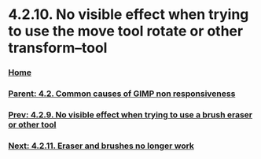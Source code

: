 # 4.2.10. No visible effect when trying to use the move tool rotate or other transform–tool

### [Home](./00-home.md)
### [Parent: 4.2. Common causes of GIMP non responsiveness](./04-02-00-common-causes-of-gimp-non-responsiveness.md)
### [Prev: 4.2.9. No visible effect when trying to use a brush eraser or other tool](./04-02-09-no-visible-effect-when-trying-to-use-a-brush-eraser-or-other-tool.md)
### [Next: 4.2.11. Eraser and brushes no longer work](./04-02-11-eraser-and-brushes-no-longer-work.md)
